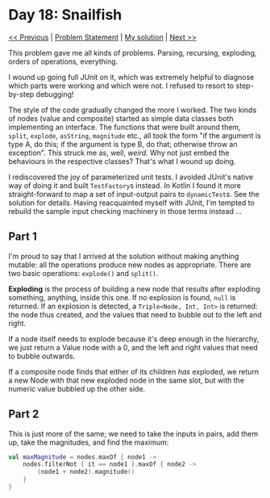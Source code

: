 # Day 18: Snailfish 
[<< Previous](Day17.md) | [Problem Statement](https://adventofcode.com/2021/day/18) | [My solution](../src/main/kotlin/puzzles/Day18.kt) | [Next >>](Day19.md)

This problem gave me all kinds of problems. Parsing, recursing, exploding, orders of operations, everything. 

I wound up going full JUnit on it, which was extremely helpful to diagnose which parts were working and which were not. I refused to resort to step-by-step debugging!

The style of the code gradually changed the more I worked. The two kinds of nodes (value and composite) started as simple data classes both implementing an interface. The functions that were built around them, `split`, `explode`, `asString`, `magnitude` etc., all took the form "if the argument is type A, do this; if the argument is type B, do that; otherwise throw an exception". This struck me as, well, *weird*. Why not just embed the behaviours in the respective classes? That's what I wound up doing.

I rediscovered the joy of parameterized unit tests. I avoided JUnit's native way of doing it and built `TestFactory`s instead. In Kotlin I found it more straight-forward to map a set of input-output pairs to `dynamicTest`s. See the solution for details. Having reacquainted myself with JUnit, I'm tempted to rebuild the sample input checking machinery in those terms instead ...

## Part 1
I'm proud to say that I arrived at the solution without making anything mutable: all the operations produce new nodes as appropriate. There are two basic operations: `explode()` and `split()`. 

**Exploding** is the process of building a new node that results after exploding something, anything, inside this one. If no explosion is found, `null` is returned. If an explosion is detected, a `Triple<Node, Int, Int>` is returned: the node thus created, and the values that need to bubble out to the left and right.

If a node itself needs to explode because it's deep enough in the hierarchy, we just return a Value node with a 0, and the left and right values that need to bubble outwards.

If a composite node finds that either of its children *has* exploded, we return a new Node with that new exploded node in the same slot, but with the numeric value bubbled up the other side. 

## Part 2
This is just more of the same; we need to take the inputs in pairs, add them up, take the magnitudes, and find the maximum:
```kotlin
val maxMagnitude = nodes.maxOf { node1 ->
    nodes.filterNot { it == node1 }.maxOf { node2 ->
        (node1 + node2).magnitude()
    }
}
```